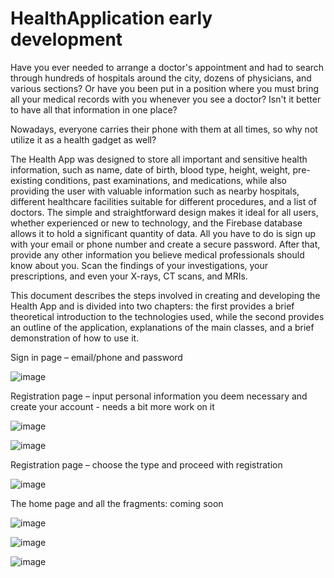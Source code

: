 # HealthApplication early development

Have you ever needed to arrange a doctor's appointment and had to search through hundreds 
of hospitals around the city, dozens of physicians, and various sections? Or have you been put in a 
position where you must bring all your medical records with you whenever you see a doctor? Isn't it 
better to have all that information in one place?

Nowadays, everyone carries their phone with them at all times, so why not utilize it as a health 
gadget as well?

The Health App was designed to store all important and sensitive health information, such as 
name, date of birth, blood type, height, weight, pre-existing conditions, past examinations, and 
medications, while also providing the user with valuable information such as nearby hospitals, 
different healthcare facilities suitable for different procedures, and a list of doctors.
The simple and straightforward design makes it ideal for all users, whether experienced or 
new to technology, and the Firebase database allows it to hold a significant quantity of data.
All you have to do is sign up with your email or phone number and create a secure password. 
After that, provide any other information you believe medical professionals should know about you. 
Scan the findings of your investigations, your prescriptions, and even your X-rays, CT scans, and 
MRIs.

This document describes the steps involved in creating and developing the Health App and is 
divided into two chapters: the first provides a brief theoretical introduction to the technologies used, 
while the second provides an outline of the application, explanations of the main classes, and a brief 
demonstration of how to use it.

Sign in page – email/phone and password

![image](https://user-images.githubusercontent.com/68443088/215185409-84512cec-9e70-4f12-b497-a52d629da0e1.png)

Registration page – input personal information you deem necessary and create your account - needs a bit more work on it

![image](https://user-images.githubusercontent.com/68443088/215185278-dbdf0580-6290-4ee1-9fd4-c3898b9627e5.png)

![image](https://user-images.githubusercontent.com/68443088/215185286-f5415e17-629e-488d-aaf2-e722324b498d.png)

Registration page – choose the type and proceed with registration

![image](https://user-images.githubusercontent.com/68443088/215185455-81ae13f8-9a79-483b-aaa4-9ddaf63e5f03.png)

The home page and all the fragments: coming soon 

![image](https://user-images.githubusercontent.com/68443088/215185688-4d0fd131-c46b-4409-b1c8-0c4a2e619f72.png)

![image](https://user-images.githubusercontent.com/68443088/215185657-34503387-1d9b-49e5-819b-e1af286933c4.png)

![image](https://user-images.githubusercontent.com/68443088/215185718-54f427d4-c283-4054-82a2-7f4b37ff6614.png)

